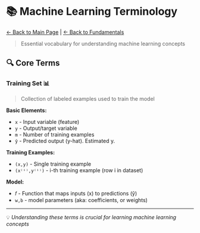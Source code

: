 # 📚 Machine Learning Terminology

[← Back to Main Page](../README.md) | [← Back to Fundamentals](README.md)

> Essential vocabulary for understanding machine learning concepts

## 🔍 Core Terms

### Training Set 📊
> Collection of labeled examples used to train the model

**Basic Elements:**
- `x` - Input variable (feature)
- `y` - Output/target variable
- `m` - Number of training examples
- `ŷ` - Predicted output (y-hat). Estimated y.

**Training Examples:**
- `(x,y)` - Single training example
- `(x⁽ⁱ⁾,y⁽ⁱ⁾)` - i-th training example (row i in dataset)

**Model:**
- 𝑓 - Function that maps inputs (x) to predictions (ŷ)
- `w,b` - model parameters (aka: coefficients, or weights)

---

💡 _Understanding these terms is crucial for learning machine learning concepts_